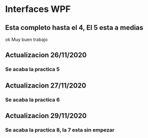 # Interfaces WPF
## Esta completo hasta el 4, El 5 esta a medias
ok
Muy buen trabajo

## Actualizacion 26/11/2020 
### Se acaba la practica 5

## Actualizacion 27/11/2020
### Se acaba la practica 6

## Actualizacion 29/11/2020
### Se acaba la practica 8, la 7 esta sin empezar